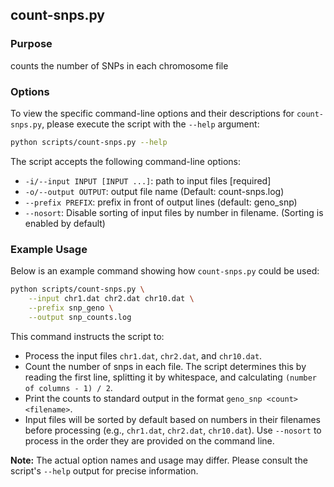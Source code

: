## count-snps.py

### Purpose

counts the number of SNPs in each chromosome file

### Options

To view the specific command-line options and their descriptions for `count-snps.py`, please execute the script with the `--help` argument:

```bash
python scripts/count-snps.py --help
```

The script accepts the following command-line options:

*   `-i/--input INPUT [INPUT ...]`: path to input files [required]
*   `-o/--output OUTPUT`: output file name (Default: count-snps.log)
*   `--prefix PREFIX`: prefix in front of output lines (default: geno_snp)
*   `--nosort`: Disable sorting of input files by number in filename. (Sorting is enabled by default)

### Example Usage

Below is an example command showing how `count-snps.py` could be used:

```bash
python scripts/count-snps.py \
    --input chr1.dat chr2.dat chr10.dat \
    --prefix snp_geno \
    --output snp_counts.log
```

This command instructs the script to:

- Process the input files `chr1.dat`, `chr2.dat`, and `chr10.dat`.
- Count the number of snps in each file. The script determines this by reading the first line, splitting it by whitespace, and calculating `(number of columns - 1) / 2`.
- Print the counts to standard output in the format `geno_snp <count> <filename>`.
- Input files will be sorted by default based on numbers in their filenames before processing (e.g., `chr1.dat`, `chr2.dat`, `chr10.dat`). Use `--nosort` to process in the order they are provided on the command line.

**Note:** The actual option names and usage may differ. Please consult the script's `--help` output for precise information.
